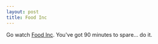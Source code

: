 ```yaml
---
layout: post
title: Food Inc
---
```

Go watch [Food Inc](http://www.takepart.com/foodinc/). You've got 90 minutes to spare... do it.
